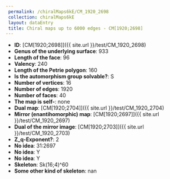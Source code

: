 ```yaml
--- 
 permalink: /chiralMaps6kE/CM_1920_2698 
 collection: chiralMaps6kE
 layout: dataEntry
 title: Chiral maps up to 6000 edges - CM[1920;2698]
---
```


- **ID**: [CM[1920;2698]]({{ site.url }}/test/CM_1920_2698)
- **Genus of the underlying surface**: 933
- **Length of the face**: 96
- **Valency**: 240
- **Length of the Petrie polygon**: 160
- **Is the automorphism group solvable?**: S
- **Number of vertices**: 16
- **Number of edges**: 1920
- **Number of faces**: 40
- **The map is self-**: none
- **Dual map**: [CM[1920;2704]]({{ site.url }}/test/CM_1920_2704)
- **Mirror (enantihomorphic) map**: [CM[1920;2697]]({{ site.url }}/test/CM_1920_2697)
- **Dual of the mirror image**: [CM[1920;2703]]({{ site.url }}/test/CM_1920_2703)
- **Z_q-Exponent?**: 2
- **No idea**:  31:2697
- **No idea**: Y
- **No idea**: Y
- **Skeleton**: Sk(16;4)^60
- **Some other kind of skeleton**: nan
